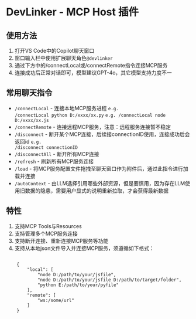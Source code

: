 # DevLinker - MCP Host 插件

## 使用方法

1. 打开VS Code中的Copilot聊天窗口
2. 窗口输入栏中使用扩展聊天角色<code>@devlinker</code>
3. 通过下方中的/connectLocal或/connectRemote指令连接MCP服务
4. 连接成功后正常对话即可，模型建议GPT-4o，其它模型支持力度不一

## 常用聊天指令

- `/connectLocal` - 连接本地MCP服务进程
    <code>e.g. /connectLocal python D:/xxxx/xx.py</code>
    <code>e.g. /connectLocal node D:/xxxx/xx.js</code>
- `/connectRemote` - 连接远程MCP服务，注意：远程服务连接暂不稳定
- `/disconnect` - 断开某个MCP连接，后续接connectionID使用，连接成功后会返回id
    <code>e.g. /disconnect connectionID</code>
- `/disconnectAll` - 断开所有MCP连接
- `/refresh` - 刷新所有MCP服务连接
- `/load` - 将MCP服务配置文件拖拽至聊天窗口作为附件后，通过此指令进行加载并连接
- `/autoContext` - 由LLM选择引用哪些外部资源，但是要慎用，因为存在LLM使用旧数据的隐患，需要用户显式的说明重新拉取，才会获得最新数据

## 特性

1. 支持MCP Tools与Resources  
2. 支持管理多个MCP服务连接
3. 支持断开连接、重新连接MCP服务等功能  
4. 支持从本地json文件导入并连接MCP服务，须遵循如下格式：
<code>
    {
        "local": [
            "node D:/path/to/your/jsfile",
            "node D:/path/to/your/jsfile D:/path/to/target/folder",
            "python E:/path/to/your/pyfile"
        ],
        "remote": [
            "ws:/some/url"
        ]
    }
</code>